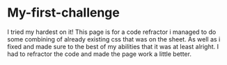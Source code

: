 # My-first-challenge
I tried my hardest on it!
This page is for a code refractor i managed to do some combining of already existing css that was on the sheet.
As well as i fixed and made sure to the best of my abilities that it was at least alright.
I had to refractor the code and made the page work a little better.
